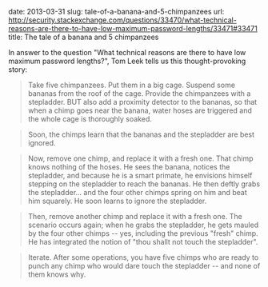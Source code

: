 date: 2013-03-31
slug: tale-of-a-banana-and-5-chimpanzees
url: http://security.stackexchange.com/questions/33470/what-technical-reasons-are-there-to-have-low-maximum-password-lengths/33471#33471
title: The tale of a banana and 5 chimpanzees

In answer to the question "What technical reasons are there to have low maximum password lengths?", Tom Leek tells us this thought-provoking story:

> Take five chimpanzees. Put them in a big cage. Suspend some bananas from the roof of the cage. Provide the chimpanzees with a stepladder. BUT also add a proximity detector to the bananas, so that when a chimp goes near the banana, water hoses are triggered and the whole cage is thoroughly soaked.

> Soon, the chimps learn that the bananas and the stepladder are best ignored.

> Now, remove one chimp, and replace it with a fresh one. That chimp knows nothing of the hoses. He sees the banana, notices the stepladder, and because he is a smart primate, he envisions himself stepping on the stepladder to reach the bananas. He then deftly grabs the stepladder... and the four other chimps spring on him and beat him squarely. He soon learns to ignore the stepladder.

> Then, remove another chimp and replace it with a fresh one. The scenario occurs again; when he grabs the stepladder, he gets mauled by the four other chimps -- yes, including the previous "fresh" chimp. He has integrated the notion of "thou shallt not touch the stepladder".

> Iterate. After some operations, you have five chimps who are ready to punch any chimp who would dare touch the stepladder -- and none of them knows why.